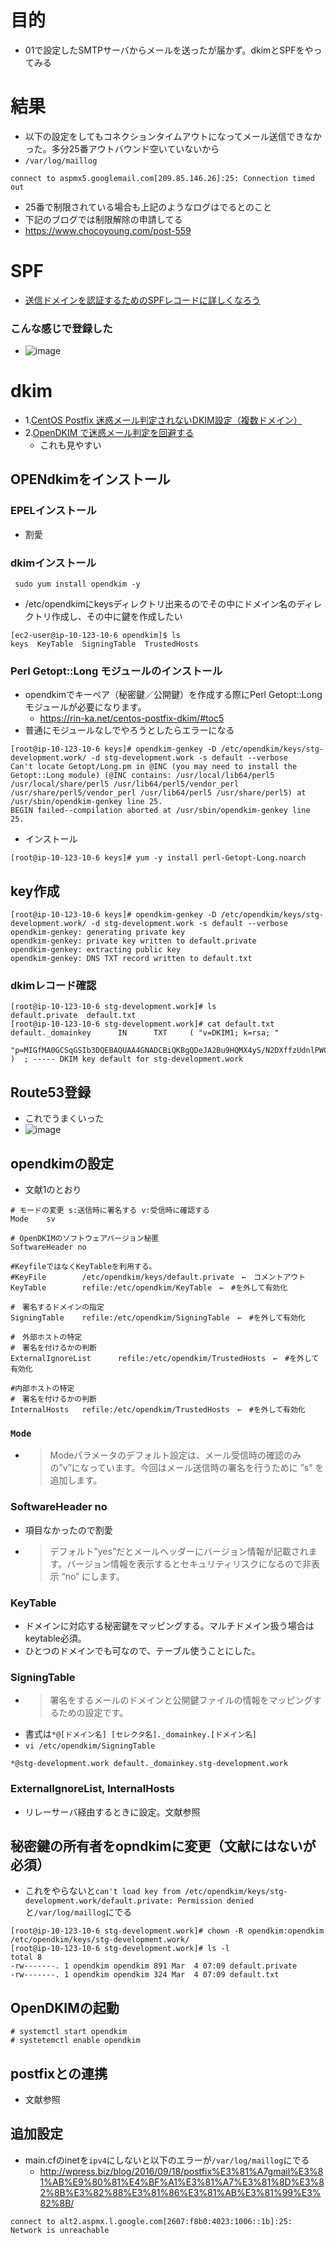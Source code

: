 # 目的
- 01で設定したSMTPサーバからメールを送ったが届かず。dkimとSPFをやってみる

# 結果
- 以下の設定をしてもコネクションタイムアウトになってメール送信できなかった。多分25番アウトバウンド空いていないから
- `/var/log/maillog`
```
connect to aspmx5.googlemail.com[209.85.146.26]:25: Connection timed out
```
- 25番で制限されている場合も上記のようなログはでるとのこと
- 下記のブログでは制限解除の申請してる
- https://www.chocoyoung.com/post-559

# SPF
- [送信ドメインを認証するためのSPFレコードに詳しくなろう](https://sendgrid.kke.co.jp/blog/?p=3509)
### こんな感じで登録した
- ![image](https://user-images.githubusercontent.com/60077121/110047165-b9bf0b80-7d90-11eb-9c2e-ee8f62e7e8c6.png)

# dkim
- 1.[CentOS Postfix 迷惑メール判定されないDKIM設定（複数ドメイン）](https://rin-ka.net/centos-postfix-dkim/#toc5)
- 2.[OpenDKIM で迷惑メール判定を回避する](https://qiita.com/bezeklik/items/a3619b5abc01ab38bec4)
  - これも見やすい
## OPENdkimをインストール
### EPELインストール
- 割愛

### dkimインストール
```
 sudo yum install opendkim -y
```
- /etc/opendkimにkeysディレクトリ出来るのでその中にドメイン名のディレクトリ作成し、その中に鍵を作成したい
```
[ec2-user@ip-10-123-10-6 opendkim]$ ls
keys  KeyTable  SigningTable  TrustedHosts
```
### Perl Getopt::Long モジュールのインストール
- opendkimでキーペア（秘密鍵／公開鍵）を作成する際にPerl Getopt::Long モジュールが必要になります。  
  - https://rin-ka.net/centos-postfix-dkim/#toc5
- 普通にモジュールなしでやろうとしたらエラーになる
```
[root@ip-10-123-10-6 keys]# opendkim-genkey -D /etc/opendkim/keys/stg-development.work/ -d stg-development.work -s default --verbose
Can't locate Getopt/Long.pm in @INC (you may need to install the Getopt::Long module) (@INC contains: /usr/local/lib64/perl5 /usr/local/share/perl5 /usr/lib64/perl5/vendor_perl /usr/share/perl5/vendor_perl /usr/lib64/perl5 /usr/share/perl5) at /usr/sbin/opendkim-genkey line 25.
BEGIN failed--compilation aborted at /usr/sbin/opendkim-genkey line 25.
```

- インストール
```
[root@ip-10-123-10-6 keys]# yum -y install perl-Getopt-Long.noarch
```

## key作成
```
[root@ip-10-123-10-6 keys]# opendkim-genkey -D /etc/opendkim/keys/stg-development.work/ -d stg-development.work -s default --verbose
opendkim-genkey: generating private key
opendkim-genkey: private key written to default.private
opendkim-genkey: extracting public key
opendkim-genkey: DNS TXT record written to default.txt
```

### dkimレコード確認
```
[root@ip-10-123-10-6 stg-development.work]# ls
default.private  default.txt
[root@ip-10-123-10-6 stg-development.work]# cat default.txt
default._domainkey      IN      TXT     ( "v=DKIM1; k=rsa; "
          "p=MIGfMA0GCSqGSIb3DQEBAQUAA4GNADCBiQKBgQDeJA2Bu9HQMX4yS/N2DXffzUdnlPWCxvmsv6YYdukfaSVmiNycXygZ3KSA0/xGnz+2GqOyEbC4VLg4MWO6c14PBZy4T95YaUBMUbww2JU4LwhcHGgDOacEJVwze2brmCR9uRlHXug0v8xbhHwpNaWFDNtt/f3ZxuZf9v9pJjMFNQIDAQAB" )  ; ----- DKIM key default for stg-development.work
```

## Route53登録
- これでうまくいった
- ![image](https://user-images.githubusercontent.com/60077121/109927656-e1b65c80-7d07-11eb-9505-cb689152e60e.png)


## opendkimの設定
- 文献1のとおり
```
# モードの変更 s:送信時に署名する v:受信時に確認する
Mode    sv

# OpenDKIMのソフトウェアバージョン秘匿
SoftwareHeader no

#KeyfileではなくKeyTableを利用する。
#KeyFile        /etc/opendkim/keys/default.private　←　コメントアウト
KeyTable        refile:/etc/opendkim/KeyTable　←　#を外して有効化

#　署名するドメインの指定
SigningTable    refile:/etc/opendkim/SigningTable　←　#を外して有効化

#　外部ホストの特定
#　署名を付けるかの判断
ExternalIgnoreList      refile:/etc/opendkim/TrustedHosts　←　#を外して有効化

#内部ホストの特定
#　署名を付けるかの判断
InternalHosts   refile:/etc/opendkim/TrustedHosts　←　#を外して有効化
```
### `Mode`
- >Modeパラメータのデフォルト設定は、メール受信時の確認のみの”v”になっています。今回はメール送信時の署名を行うために ”s” を追加します。

### SoftwareHeader no
- 項目なかったので割愛
- >デフォルト”yes”だとメールヘッダーにバージョン情報が記載されます。バージョン情報を表示するとセキュリティリスクになるので非表示 “no” にします。

### KeyTable
- ドメインに対応する秘密鍵をマッピングする。マルチドメイン扱う場合はkeytable必須。
- ひとつのドメインでも可なので、テーブル使うことにした。

### SigningTable
- >署名をするメールのドメインと公開鍵ファイルの情報をマッピングするための設定です。
- 書式は`*@[ドメイン名] [セレクタ名]._domainkey.[ドメイン名]`
- `vi /etc/opendkim/SigningTable`
```
*@stg-development.work default._domainkey.stg-development.work
```

### ExternalIgnoreList, InternalHosts
- リレーサーバ経由するときに設定。文献参照

## 秘密鍵の所有者をopndkimに変更（文献にはないが必須）
- これをやらないと`can't load key from /etc/opendkim/keys/stg-development.work/default.private: Permission denied`と`/var/log/maillog`にでる
```
[root@ip-10-123-10-6 stg-development.work]# chown -R opendkim:opendkim /etc/opendkim/keys/stg-development.work/
[root@ip-10-123-10-6 stg-development.work]# ls -l
total 8
-rw-------. 1 opendkim opendkim 891 Mar  4 07:09 default.private
-rw-------. 1 opendkim opendkim 324 Mar  4 07:09 default.txt
```

## OpenDKIMの起動
```
# systemctl start opendkim
# systetemctl enable opendkim
```

## postfixとの連携
- 文献参照

## 追加設定
- main.cfのinetを`ipv4`にしないと以下のエラーが`/var/log/maillog`にでる
  - http://wpress.biz/blog/2016/09/18/postfix%E3%81%A7gmail%E3%81%AB%E9%80%81%E4%BF%A1%E3%81%A7%E3%81%8D%E3%82%8B%E3%82%88%E3%81%86%E3%81%AB%E3%81%99%E3%82%8B/
```
connect to alt2.aspmx.l.google.com[2607:f8b0:4023:1006::1b]:25: Network is unreachable
```


